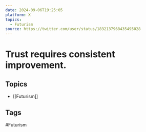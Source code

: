 ```yaml
---
date: 2024-09-06T19:25:05
platform: X
topics:
  - Futurism
source: https://twitter.com/user/status/1832137968435495028
---
```

# Trust requires consistent improvement.

## Topics
- [[Futurism]]

## Tags
#Futurism